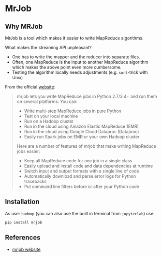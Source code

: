# MrJob

## Why MRJob

MrJob is a tool which makes it easier to write MapReduce algorithms.

What makes the streaming API unpleasant?

- One has to write the mapper and the reducer into separate files.
- Often, one MapReduce is the input to another MapReduce algorithm which makes the above point even more cumbersome.
- Testing the algorithm locally needs adjustments (e.g. `sort`-trick with Unix)

From the official [website](https://mrjob.readthedocs.io/en/latest/):
>mrjob lets you write MapReduce jobs in Python 2.7/3.4+ and run them on several platforms. You can:
>
>- Write multi-step MapReduce jobs in pure Python
>- Test on your local machine
>- Run on a Hadoop cluster
>- Run in the cloud using Amazon Elastic MapReduce (EMR)
>- Run in the cloud using Google Cloud Dataproc (Dataproc)
>- Easily run Spark jobs on EMR or your own Hadoop cluster
>
>Here are a number of features of mrjob that make writing MapReduce jobs easier:
>
>- Keep all MapReduce code for one job in a single class
>- Easily upload and install code and data dependencies at runtime
>- Switch input and output formats with a single line of code
>- Automatically download and parse error logs for Python tracebacks
>- Put command line filters before or after your Python code

## Installation

As user `hadoop` (you can also use the built in terminal from `jupyterlab`) use:

```bash
pip install mrjob
```

## References

- [mrjob website](https://mrjob.readthedocs.io/en/latest/)
